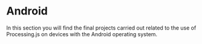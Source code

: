 # Android
In this section you will find the final projects carried out related to the use of Processing.js on devices with the Android operating system.